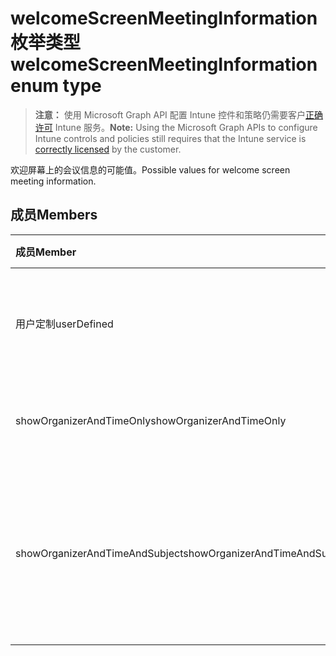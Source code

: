 # <a name="welcomescreenmeetinginformation-enum-type"></a><span data-ttu-id="2e8ec-101">welcomeScreenMeetingInformation 枚举类型</span><span class="sxs-lookup"><span data-stu-id="2e8ec-101">welcomeScreenMeetingInformation enum type</span></span>

> <span data-ttu-id="2e8ec-102">**注意：** 使用 Microsoft Graph API 配置 Intune 控件和策略仍需要客户[正确许可](https://go.microsoft.com/fwlink/?linkid=839381) Intune 服务。</span><span class="sxs-lookup"><span data-stu-id="2e8ec-102">**Note:** Using the Microsoft Graph APIs to configure Intune controls and policies still requires that the Intune service is [correctly licensed](https://go.microsoft.com/fwlink/?linkid=839381) by the customer.</span></span>

<span data-ttu-id="2e8ec-103">欢迎屏幕上的会议信息的可能值。</span><span class="sxs-lookup"><span data-stu-id="2e8ec-103">Possible values for welcome screen meeting information.</span></span>
## <a name="members"></a><span data-ttu-id="2e8ec-104">成员</span><span class="sxs-lookup"><span data-stu-id="2e8ec-104">Members</span></span>
|<span data-ttu-id="2e8ec-105">成员</span><span class="sxs-lookup"><span data-stu-id="2e8ec-105">Member</span></span>|<span data-ttu-id="2e8ec-106">值</span><span class="sxs-lookup"><span data-stu-id="2e8ec-106">Value</span></span>|<span data-ttu-id="2e8ec-107">说明</span><span class="sxs-lookup"><span data-stu-id="2e8ec-107">Description</span></span>|
|:---|:---|:---|
|<span data-ttu-id="2e8ec-108">用户定制</span><span class="sxs-lookup"><span data-stu-id="2e8ec-108">userDefined</span></span>|<span data-ttu-id="2e8ec-109">0</span><span class="sxs-lookup"><span data-stu-id="2e8ec-109">0</span></span>|<span data-ttu-id="2e8ec-110">用户定义，默认值、 没有用途。</span><span class="sxs-lookup"><span data-stu-id="2e8ec-110">User Defined, default value, no intent.</span></span>|
|<span data-ttu-id="2e8ec-111">showOrganizerAndTimeOnly</span><span class="sxs-lookup"><span data-stu-id="2e8ec-111">showOrganizerAndTimeOnly</span></span>|<span data-ttu-id="2e8ec-112">1</span><span class="sxs-lookup"><span data-stu-id="2e8ec-112">1</span></span>|<span data-ttu-id="2e8ec-113">显示组织者和仅时间。</span><span class="sxs-lookup"><span data-stu-id="2e8ec-113">Show organizer and time only.</span></span>|
|<span data-ttu-id="2e8ec-114">showOrganizerAndTimeAndSubject</span><span class="sxs-lookup"><span data-stu-id="2e8ec-114">showOrganizerAndTimeAndSubject</span></span>|<span data-ttu-id="2e8ec-115">2</span><span class="sxs-lookup"><span data-stu-id="2e8ec-115">2</span></span>|<span data-ttu-id="2e8ec-116">显示组织者、 时间和主题 （subject 隐藏专用会议）。</span><span class="sxs-lookup"><span data-stu-id="2e8ec-116">Show organizer, time and subject (subject is hidden for private meetings).</span></span>|




